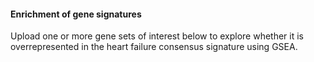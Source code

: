 #### Enrichment of gene signatures

Upload one or more gene sets of interest below to explore whether it is overrepresented in the heart failure consensus signature using GSEA.

